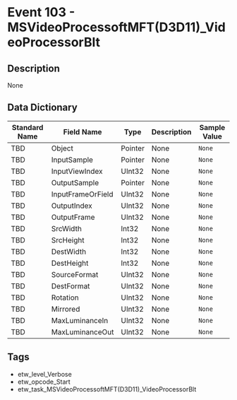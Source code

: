 # Event 103 - MSVideoProcessoftMFT(D3D11)_VideoProcessorBlt

## Description
None

## Data Dictionary
|Standard Name|Field Name|Type|Description|Sample Value|
|---|---|---|---|---|
|TBD|Object|Pointer|None|`None`|
|TBD|InputSample|Pointer|None|`None`|
|TBD|InputViewIndex|UInt32|None|`None`|
|TBD|OutputSample|Pointer|None|`None`|
|TBD|InputFrameOrField|UInt32|None|`None`|
|TBD|OutputIndex|UInt32|None|`None`|
|TBD|OutputFrame|UInt32|None|`None`|
|TBD|SrcWidth|Int32|None|`None`|
|TBD|SrcHeight|Int32|None|`None`|
|TBD|DestWidth|Int32|None|`None`|
|TBD|DestHeight|Int32|None|`None`|
|TBD|SourceFormat|UInt32|None|`None`|
|TBD|DestFormat|UInt32|None|`None`|
|TBD|Rotation|UInt32|None|`None`|
|TBD|Mirrored|UInt32|None|`None`|
|TBD|MaxLuminanceIn|UInt32|None|`None`|
|TBD|MaxLuminanceOut|UInt32|None|`None`|

## Tags
* etw_level_Verbose
* etw_opcode_Start
* etw_task_MSVideoProcessoftMFT(D3D11)_VideoProcessorBlt